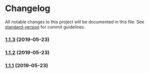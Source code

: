 # Changelog

All notable changes to this project will be documented in this file. See [standard-version](https://github.com/conventional-changelog/standard-version) for commit guidelines.

### [1.1.3](https://github.com/homobulla/nodejs/compare/v1.1.1...v1.1.3) (2019-05-23)



### [1.1.2](https://github.com/homobulla/nodejs/compare/v1.1.1...v1.1.2) (2019-05-23)



### [1.1.1](https://github.com/homobulla/nodejs/compare/v1.1.0...v1.1.1) (2019-05-23)
